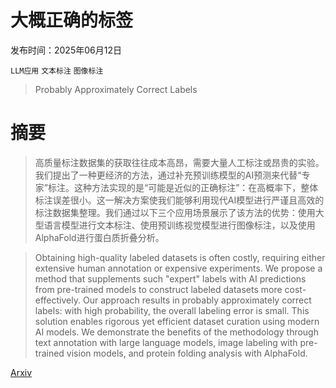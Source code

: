 # 大概正确的标签

发布时间：2025年06月12日

`LLM应用` `文本标注` `图像标注`

> Probably Approximately Correct Labels

# 摘要

> 高质量标注数据集的获取往往成本高昂，需要大量人工标注或昂贵的实验。我们提出了一种更经济的方法，通过补充预训练模型的AI预测来代替“专家”标注。这种方法实现的是“可能是近似的正确标注”：在高概率下，整体标注误差很小。这一解决方案使我们能够利用现代AI模型进行严谨且高效的标注数据集整理。我们通过以下三个应用场景展示了该方法的优势：使用大型语言模型进行文本标注、使用预训练视觉模型进行图像标注，以及使用AlphaFold进行蛋白质折叠分析。

> Obtaining high-quality labeled datasets is often costly, requiring either extensive human annotation or expensive experiments. We propose a method that supplements such "expert" labels with AI predictions from pre-trained models to construct labeled datasets more cost-effectively. Our approach results in probably approximately correct labels: with high probability, the overall labeling error is small. This solution enables rigorous yet efficient dataset curation using modern AI models. We demonstrate the benefits of the methodology through text annotation with large language models, image labeling with pre-trained vision models, and protein folding analysis with AlphaFold.

[Arxiv](https://arxiv.org/abs/2506.10908)